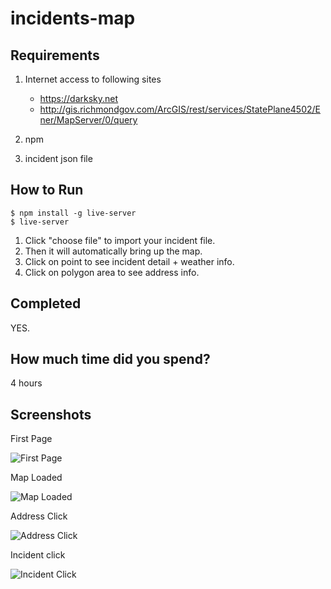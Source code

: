 # incidents-map

## Requirements
1. Internet access to following sites
	* https://darksky.net
	* http://gis.richmondgov.com/ArcGIS/rest/services/StatePlane4502/Ener/MapServer/0/query

2. npm
3. incident json file


## How to Run
```
$ npm install -g live-server
$ live-server
```

1. Click "choose file" to import your incident file.
2. Then it will automatically bring up the map.
3. Click on point to see incident detail + weather info.
4. Click on polygon area to see address info.

## Completed
YES.

## How much time did you spend?
4 hours

## Screenshots
First Page

![First Page](../master/screenshots/first_page.png)

Map Loaded

![Map Loaded](../master/screenshots/map_loaded.png)

Address Click

![Address Click](../master/screenshots/polygon_onclick.png)

Incident click

![Incident Click](../master/screenshots/point_onclick.png)